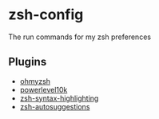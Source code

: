 # zsh-config

The run commands for my zsh preferences

## Plugins

- [ohmyzsh](https://github.com/ohmyzsh/ohmyzsh)
- [powerlevel10k](https://github.com/romkatv/powerlevel10k#oh-my-zsh)
- [zsh-syntax-highlighting](https://github.com/zsh-users/zsh-syntax-highlighting/blob/master/INSTALL.md)
- [zsh-autosuggestions](https://github.com/zsh-users/zsh-autosuggestions)
